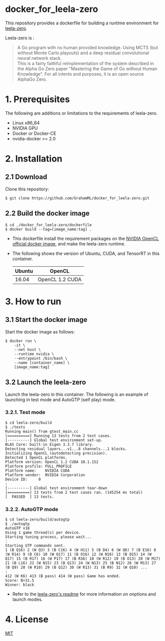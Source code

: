 # docker_for_leela-zero
This repository provides a dockerfile for building a runtime environment for [leela-zero](https://github.com/leela-zero/leela-zero).

Leela-zero is :
>A Go program with no human provided knowledge. Using MCTS (but without Monte Carlo playouts) and a deep residual convolutional neural network stack.  
This is a fairly faithful reimplementation of the system described in the Alpha Go Zero paper "Mastering the Game of Go without Human Knowledge". For all intents and purposes, it is an open source AlphaGo Zero.

# 1. Prerequisites  
The following are additions or limitations to the requirements of leela-zero. 
+ Linux x86_64
+ NVIDIA GPU
+ Docker or Docker-CE
+ nvidia-docker >= 2.0

# 2. Installation
## 2.1 Download
Clone this repository:  
```console
$ git clone https://github.com/GrahamML/docker_for_leela-zero.git
```
## 2.2 Build the docker image


```console
$ cd ./docker_for_leela-zero/dockerfile
$ docker build --tag=[image_name:tag] .
```  
+ This dockerfile install the requirement packages on the [NVIDIA OpenCL official docker image](https://hub.docker.com/r/nvidia/opencl), and make the leela-zero runtime.
+ The following shows the version of Ubuntu, CUDA, and TensorRT in this container. 

    | Ubuntu | OpenCL              |
    |--------|---------------------|
    | 16.04  | OpenCL 1.2 CUDA     |

# 3. How to run
## 3.1 Start the docker image
Start the docker image as follows:  
```console
$ docker run \
    -it \
    --net host \
    --runtime nvidia \
    --entrypoint /bin/bash \
    --name [container_name] \
    [image_name:tag]
```  
## 3.2 Launch the leela-zero
Launch the leela-zero in this container. The following is an example of launching in test mode and AutoGTP (self play) mode.
### 3.2.1. Test mode
```console
$ cd leela-zero/build
$ ./tests
Running main() from gtest_main.cc
[==========] Running 13 tests from 2 test cases.
[----------] Global test environment set-up.
BLAS Core: built-in Eigen 3.3.7 library.
Detecting residual layers...v1...8 channels...1 blocks.
Initializing OpenCL (autodetecting precision).
Detected 1 OpenCL platforms.
Platform version: OpenCL 1.2 CUDA 10.1.152
Platform profile: FULL_PROFILE
Platform name:    NVIDIA CUDA
Platform vendor:  NVIDIA Corporation
Device ID:     0
:
[----------] Global test environment tear-down
[==========] 13 tests from 2 test cases ran. (145254 ms total)
[  PASSED  ] 13 tests.
```
### 3.2.2. AutoGTP mode
```console
$ cd leela-zero/build/autogtp
$ ./autogtp
AutoGTP v18
Using 1 game thread(s) per device.
Starting tuning process, please wait...
:
Starting GTP commands sent.
1 (B Q16) 2 (W Q3) 3 (B C16) 4 (W H11) 5 (B D4) 6 (W Q6) 7 (B E16) 8 (W R14) 9 (B C6) 10 (W O17) 11 (B O16) 12 (W N16) 13 (B O15) 14 (W Q17) 15 (B R17) 16 (W P17) 17 (B R16) 18 (W R12) 19 (B O13) 20 (W M17) 21 (B L16) 22 (W N15) 23 (B Q13) 24 (W N13) 25 (B N12) 26 (W M13) 27 (B Q9) 28 (W R10) 29 (B Q12) 30 (W R13) 31 (B R9) 32 (W Q10) ...
:
412 (W K6) 413 (B pass) 414 (W pass) Game has ended.
Score: B+31.5
Winner: black
```  
+ Refer to the [leela-zero's readme](https://github.com/leela-zero/leela-zero/blob/master/README.md) for more information on onptions and launch modes.
# 4. License  
[MIT](https://github.com/GrahamML/docker_for_leela-zero/blob/master/LICENSE)
